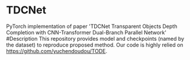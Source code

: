 # TDCNet
PyTorch implementation of paper 'TDCNet Transparent Objects Depth Completion with CNN-Transformer Dual-Branch Parallel Network'
#Description
This repository provides model and checkpoints (named by the dataset) to reproduce proposed method. Our code is highly relied on https://github.com/yuchendoudou/TODE. 

